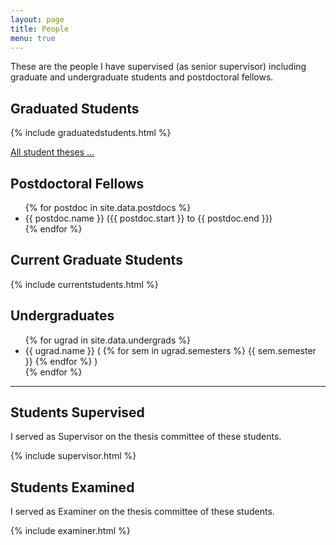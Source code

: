 ```yaml
---
layout: page
title: People
menu: true
---
```


These are the people I have supervised (as senior supervisor) including graduate and undergraduate students and postdoctoral fellows.

## Graduated Students

{% include graduatedstudents.html %}

<p><span class="moreinfo"><a href="{{ site.baseurl }}/theses">All student theses ...</a></span></p>

## Postdoctoral Fellows

<ul>
{% for postdoc in site.data.postdocs %}
    <li>{{ postdoc.name }} <span class="smaller">({{ postdoc.start }} to {{ postdoc.end }})</span>
        <!-- <ul class="smaller"><li>After: {{ postdoc.after }}</li></ul> -->
    </li>
{% endfor %}
</ul>

## Current Graduate Students

{% include currentstudents.html %}

## Undergraduates

<ul>
{% for ugrad in site.data.undergrads %}
    <li>{{ ugrad.name }}
        <span class="smaller">(
        {% for sem in ugrad.semesters %}
            {{ sem.semester }}
        {% endfor %}
        )
        </span>
        <!--
        <ul class="smaller">
        {% for sem in ugrad.semesters %}
            <li>{{ sem.semester }} (Funding: {{ sem.funding }})</li>
        {% endfor %}
        </li>
        {% if ugrad.after %}
            <li>After: {{ ugrad.after }}</li>
        {% endif %}
        </ul>
        -->
    </li>
{% endfor %}
</ul>

<hr/>

## Students Supervised

I served as Supervisor on the thesis committee of these students.

{% include supervisor.html %}

## Students Examined

I served as Examiner on the thesis committee of these students.

{% include examiner.html %}

